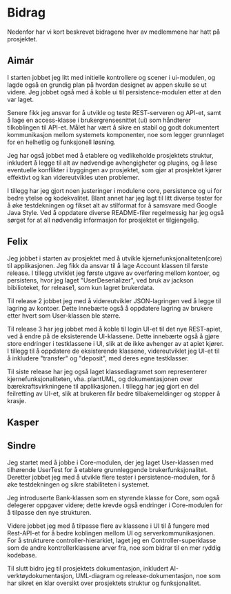 # Bidrag

Nedenfor har vi kort beskrevet bidragene hver av medlemmene har hatt på prosjektet. 

## Aimár

I starten jobbet jeg litt med initielle kontrollere og scener i ui-modulen, og lagde også en grundig plan på hvordan designet av appen skulle se ut videre. Jeg jobbet også med å koble ui til persistence-modulen etter at den var laget.

Senere fikk jeg ansvar for å utvikle og teste REST-serveren og API-et, samt å lage en access-klasse i brukergrensesnittet (ui) som håndterer tilkoblingen til API-et. Målet har vært å sikre en stabil og godt dokumentert kommunikasjon mellom systemets komponenter, noe som legger grunnlaget for en helhetlig og funksjonell løsning.

Jeg har også jobbet med å etablere og vedlikeholde prosjektets struktur, inkludert å legge til alt av nødvendige avhengigheter og plugins, og å løse eventuelle konflikter i byggingen av prosjektet, som gjør at prosjektet kjører effektivt og kan videreutvikles uten problemer.

I tillegg har jeg gjort noen justeringer i modulene core, persistence og ui for bedre ytelse og kodekvalitet. Blant annet har jeg lagt til litt diverse tester for å øke testdekningen og fikset alt av stilformat for å samsvare med Google Java Style. Ved å oppdatere diverse README-filer regelmessig har jeg også sørget for at all nødvendig informasjon for prosjektet er tilgjengelig.

## Felix
Jeg jobbet i starten av prosjektet med å utvikle kjernefunksjonaliteten(core) til applikasjonen. Jeg fikk da ansvar til å lage Account klassen til første release. I tillegg utviklet jeg første utgave av overføring mellom kontoer, og persistens, hvor jeg laget "UserDeserializer", ved bruk av jackson bibilioteket, for release1, som kun lagret brukerdata.

Til release 2 jobbet jeg med å videreutvikler JSON-lagringen ved å legge til lagring av kontoer. Dette innebærte også å oppdatere lagring av brukere etter hvert som User-klassen ble større.

Til release 3 har jeg jobbet med å koble til login UI-et til det nye REST-apiet, ved å endre på de eksisterende UI-klassene. Dette innebærte også å gjøre store endringer i testklassene i UI, slik at de ikke avhenger av at apiet kjører. I tillegg til å oppdatere de eksisterende klassene, videreutviklet jeg UI-et til å inkludere "transfer" og "deposit", med deres egne testklasser.

Til siste release har jeg også laget klassediagramet som representerer kjernefunksjonaliteten, vha. plantUML, og dokumentasjonen over bærekraftsvirkningene til applikasjonen. I tillegg har jeg gjort en del feilretting av UI-et, slik at brukeren får bedre tilbakemeldinger og stopper å krasje.

## Kasper

## Sindre

Jeg startet med å jobbe i Core-modulen, der jeg laget User-klassen med tilhørende UserTest for å etablere grunnleggende brukerfunksjonalitet. Deretter jobbet jeg med å utvikle flere tester i persistence-modulen, for å øke testdekningen og sikre stabiliteten i systemet.

Jeg introduserte Bank-klassen som en styrende klasse for Core, som også delegerer oppgaver videre; dette krevde også endringer i Core-modulen for å tilpasse den nye strukturen.

Videre jobbet jeg med å tilpasse flere av klassene i UI til å fungere med Rest-API-et for å bedre koblingen mellom UI og serverkommunikasjonen. For å strukturere controller-hierarkiet, laget jeg en Controller-superklasse som de andre kontrollerklassene arver fra, noe som bidrar til en mer ryddig kodebase.

Til slutt bidro jeg til prosjektets dokumentasjon, inkludert AI-verktøydokumentasjon, UML-diagram og release-dokumentasjon, noe som har sikret en klar oversikt over prosjektets struktur og funksjonalitet.

